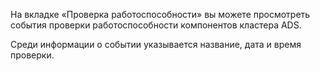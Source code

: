 На вкладке «Проверка работоспособности» вы можете просмотреть события проверки работоспособности компонентов кластера ADS.

Среди информации о событии указывается название, дата и время проверки.
